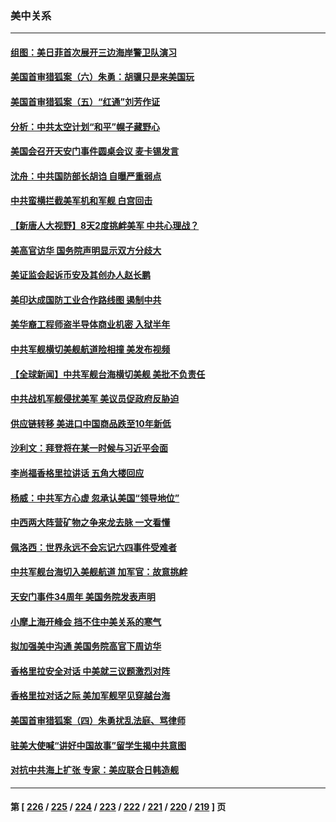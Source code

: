 ### 美中关系
---
#### [组图：美日菲首次展开三边海岸警卫队演习](../../pages/nf1412576/n14011143.md) 
#### [美国首审猎狐案（六）朱勇：胡骥只是来美国玩](../../pages/nf1412576/n14010808.md) 
#### [美国首审猎狐案（五）“红通”刘芳作证](../../pages/nf1412576/n14010814.md) 
#### [分析：中共太空计划“和平”幌子藏野心](../../pages/nf1412576/n14009986.md) 
#### [美国会召开天安门事件圆桌会议 麦卡锡发言](../../pages/nf1412576/n14010697.md) 
#### [沈舟：中共国防部长胡诌 自曝严重弱点](../../pages/nf1412576/n14010773.md) 
#### [中共蛮横拦截美军机和军舰 白宫回击](../../pages/nf1412576/n14010602.md) 
#### [【新唐人大视野】8天2度挑衅美军 中共心理战？](../../pages/nf1412576/n14010620.md) 
#### [美高官访华 国务院声明显示双方分歧大](../../pages/nf1412576/n14010569.md) 
#### [美证监会起诉币安及其创办人赵长鹏](../../pages/nf1412576/n14010534.md) 
#### [美印达成国防工业合作路线图 遏制中共](../../pages/nf1412576/n14010470.md) 
#### [美华裔工程师盗半导体商业机密 入狱半年](../../pages/nf1412576/n14010038.md) 
#### [中共军舰横切美舰航道险相撞 美发布视频](../../pages/nf1412576/n14010355.md) 
#### [【全球新闻】中共军舰台海横切美舰 美批不负责任](../../pages/nf1412576/n14010223.md) 
#### [中共战机军舰侵扰美军 美议员促政府反胁迫](../../pages/nf1412576/n14009969.md) 
#### [供应链转移 美进口中国商品跌至10年新低](../../pages/nf1412576/n14009843.md) 
#### [沙利文：拜登将在某一时候与习近平会面](../../pages/nf1412576/n14009832.md) 
#### [李尚福香格里拉讲话 五角大楼回应](../../pages/nf1412576/n14009782.md) 
#### [杨威：中共军方心虚 忽承认美国“领导地位”](../../pages/nf1412576/n14009807.md) 
#### [中西两大阵营矿物之争来龙去脉 一文看懂](../../pages/nf1412576/n14009390.md) 
#### [佩洛西：世界永远不会忘记六四事件受难者](../../pages/nf1412576/n14009579.md) 
#### [中共军舰台海切入美舰航道 加军官：故意挑衅](../../pages/nf1412576/n14009530.md) 
#### [天安门事件34周年 美国务院发表声明](../../pages/nf1412576/n14009466.md) 
#### [小摩上海开峰会 挡不住中美关系的寒气](../../pages/nf1412576/n14009421.md) 
#### [拟加强美中沟通 美国务院高官下周访华](../../pages/nf1412576/n14009444.md) 
#### [香格里拉安全对话 中美就三议题激烈对阵](../../pages/nf1412576/n14009412.md) 
#### [香格里拉对话之际 美加军舰罕见穿越台海](../../pages/nf1412576/n14009379.md) 
#### [美国首审猎狐案（四）朱勇扰乱法庭、骂律师](../../pages/nf1412576/n14009171.md) 
#### [驻美大使喊“讲好中国故事”留学生揭中共意图](../../pages/nf1412576/n14009303.md) 
#### [对抗中共海上扩张 专家：美应联合日韩造舰](../../pages/nf1412576/n14009249.md) 

---
#### 第 [ [226](./226.md) / [225](./225.md) / [224](./224.md) / [223](./223.md) / [222](./222.md) / [221](./221.md) / [220](./220.md) / [219](./219.md) ] 页
